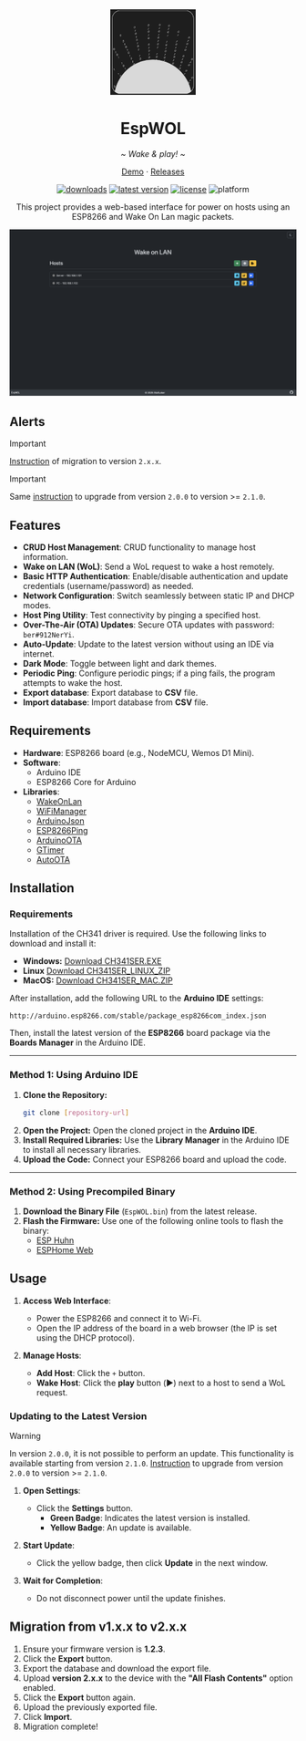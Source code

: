 <div align="center">
   <img width="150" height="150" src="logo.jpeg" alt="Logo">
   <h1><b>EspWOL</b></h1>
   <p><i>~ Wake & play! ~</i></p>
   <p align="center">
      <a href="https://stafloker.github.io/EspWOL/">Demo</a> ·
      <a href="https://github.com/StafLoker/EspWOL/releases">Releases</a>
   </p>
</div>

<div align="center">
   <a href="https://github.com/StafLoker/EspWOL/releases"><img src="https://img.shields.io/github/downloads/StafLoker/EspWOL/total.svg?style=flat" alt="downloads"/></a>
   <a href="https://github.com/StafLoker/EspWOL/releases"><img src="https://img.shields.io/github/release-pre/StafLoker/EspWOL.svg?style=flat" alt="latest version"/></a>
   <a href="https://github.com/StafLoker/EspWOL/blob/main/LICENSE"><img src="https://img.shields.io/github/license/StafLoker/EspWOL.svg?style=flat" alt="license"/></a>
   <img src="https://img.shields.io/badge/platform-ESP8266-blue.svg?style=flat" alt="platform"/>

   <p>This project provides a web-based interface for power on hosts using an ESP8266 and Wake On Lan magic packets.</p>

<img src="ui.png" width="824" alt="Screenshot">
</div>

## Alerts
> [!IMPORTANT]
> [Instruction](#migration-from-v1xx-to-v2xx) of migration to version `2.x.x`.

> [!IMPORTANT]
> Same [instruction](#migration-from-v1xx-to-v2xx) to upgrade from version `2.0.0` to version >= `2.1.0`.

## Features

- **CRUD Host Management**: CRUD functionality to manage host information.
- **Wake on LAN (WoL)**: Send a WoL request to wake a host remotely.
- **Basic HTTP Authentication**: Enable/disable authentication and update credentials (username/password) as needed.
- **Network Configuration**: Switch seamlessly between static IP and DHCP modes.
- **Host Ping Utility**: Test connectivity by pinging a specified host.
- **Over-The-Air (OTA) Updates**: Secure OTA updates with password: `ber#912NerYi`.
- **Auto-Update**: Update to the latest version without using an IDE via internet.
- **Dark Mode**: Toggle between light and dark themes.
- **Periodic Ping**: Configure periodic pings; if a ping fails, the program attempts to wake the host.
- **Export database**: Export database to **CSV** file.  
- **Import database**: Import database from **CSV** file.

## Requirements

- **Hardware**: ESP8266 board (e.g., NodeMCU, Wemos D1 Mini).
- **Software**:
  - Arduino IDE
  - ESP8266 Core for Arduino
- **Libraries**:
  - [WakeOnLan](https://github.com/a7md0/WakeOnLan)
  - [WiFiManager](https://github.com/tzapu/WiFiManager)
  - [ArduinoJson](https://github.com/bblanchon/ArduinoJson)
  - [ESP8266Ping](https://github.com/dancol90/ESP8266Ping)
  - [ArduinoOTA](https://github.com/JAndrassy/ArduinoOTA)
  - [GTimer](https://github.com/GyverLibs/GTimer)
  - [AutoOTA](https://github.com/GyverLibs/AutoOTA)

## Installation

### Requirements  

Installation of the CH341 driver is required. Use the following links to download and install it:  

- **Windows:** [Download CH341SER.EXE](https://wch-ic.com/downloads/CH341SER_EXE.html)
- **Linux** [Download CH341SER_LINUX_ZIP](https://wch-ic.com/downloads/CH341SER_LINUX_ZIP.html)
- **MacOS:** [Download CH341SER_MAC.ZIP](https://wch-ic.com/downloads/CH341SER_MAC_ZIP.html)

After installation, add the following URL to the **Arduino IDE** settings:  

```
http://arduino.esp8266.com/stable/package_esp8266com_index.json
```  

Then, install the latest version of the **ESP8266** board package via the **Boards Manager** in the Arduino IDE.  

---

### Method 1: Using Arduino IDE  

1. **Clone the Repository:**  
   ```bash
   git clone [repository-url]
   ```  
2. **Open the Project:** Open the cloned project in the **Arduino IDE**.  
3. **Install Required Libraries:** Use the **Library Manager** in the Arduino IDE to install all necessary libraries.  
4. **Upload the Code:** Connect your ESP8266 board and upload the code.  

---

### Method 2: Using Precompiled Binary  

1. **Download the Binary File** (`EspWOL.bin`) from the latest release.  
2. **Flash the Firmware:** Use one of the following online tools to flash the binary:  
   - [ESP Huhn](https://esp.huhn.me)  
   - [ESPHome Web](https://web.esphome.io)  

## Usage

1. **Access Web Interface**:  
   - Power the ESP8266 and connect it to Wi-Fi.  
   - Open the IP address of the board in a web browser (the IP is set using the DHCP protocol).

2. **Manage Hosts**:  
   - **Add Host**: Click the `+` button.  
   - **Wake Host**: Click the **play** button (▶️) next to a host to send a WoL request.  

### Updating to the Latest Version

> [!WARNING]
> In version `2.0.0`, it is not possible to perform an update. This functionality is available starting from version `2.1.0`. [Instruction](#migration-from-v1xx-to-v2xx) to upgrade from version `2.0.0` to version >= `2.1.0`.

1. **Open Settings**:  
   - Click the **Settings** button.  
     - **Green Badge**: Indicates the latest version is installed.  
     - **Yellow Badge**: An update is available.  

2. **Start Update**:  
   - Click the yellow badge, then click **Update** in the next window.  

3. **Wait for Completion**:  
   - Do not disconnect power until the update finishes.

## Migration from v1.x.x to v2.x.x  

1. Ensure your firmware version is **1.2.3**.  
2. Click the **Export** button.  
3. Export the database and download the export file.  
4. Upload **version 2.x.x** to the device with the **"All Flash Contents"** option enabled.  
5. Click the **Export** button again.  
6. Upload the previously exported file.  
7. Click **Import**.  
8. Migration complete!
